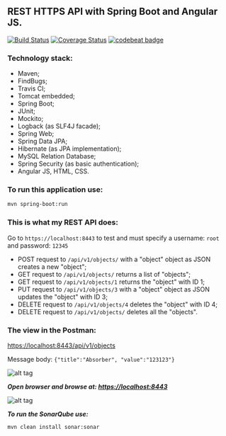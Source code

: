 ## REST HTTPS API with Spring Boot and Angular JS.

[![Build Status](https://travis-ci.org/ORolim/springboot-rest-api-angularjs-https.svg?branch=master)](https://travis-ci.org/ORolim/springboot-rest-api-angularjs-https)
[![Coverage Status](https://coveralls.io/repos/github/ORolim/springboot-rest-api-angularjs-https/badge.svg?branch=master)](https://coveralls.io/github/ORolim/springboot-rest-api-angularjs-https?branch=master)
[![codebeat badge](https://codebeat.co/badges/8192c7a4-8747-4177-b4f3-9f35faea2e84)](https://codebeat.co/projects/github-com-orolim-springboot-rest-api-angularjs-https-master)

### Technology stack:

* Maven;
* FindBugs;
* Travis CI;
* Tomcat embedded;
* Spring Boot;
* JUnit;
* Mockito;
* Logback (as SLF4J facade);
* Spring Web;
* Spring Data JPA;
* Hibernate (as JPA implementation);
* MySQL Relation Database;
* Spring Security (as basic authentication);
* Angular JS, HTML, CSS.

### To run this application use:

```bash
mvn spring-boot:run
  ```

### This is what my REST API does:

Go to `https://localhost:8443` to test and must specify a username: `root` and password: `12345`

* POST request to `/api/v1/objects/` with a "object" object as JSON creates a new "object";
* GET request to `/api/v1/objects/` returns a list of "objects";
* GET request to `/api/v1/objects/1` returns the "object" with ID 1;
* PUT request to `/api/v1/objects/3` with a "object" object as JSON updates the "object" with ID 3;
* DELETE request to `/api/v1/objects/4` deletes the "object" with ID 4;
* DELETE request to `/api/v1/objects/` deletes all the "objects".

### The view in the Postman:

[https://localhost:8443/api/v1/objects](https://localhost:8443/api/v1/objects) 

Message body: `{"title":"Absorber", "value":"123123"}`

![alt tag](http://i.piccy.info/i9/805925eb5dd73435f3b1d9d94bafbb39/1479759393/66174/1085055/rest11.jpg)

_**Open browser and browse at: 
[https://localhost:8443](https://localhost:8443)**_

![alt tag](http://i.piccy.info/i9/7656c6d92ad0b4f722500bb6ebbf944e/1479758651/77123/1085055/resthttps.jpg)

_**To run the SonarQube use:**_

```bash
mvn clean install sonar:sonar
```